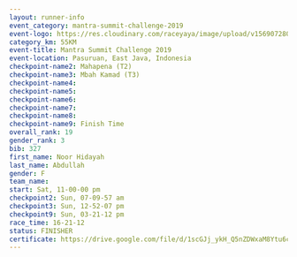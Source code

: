 ```yaml
---
layout: runner-info 
event_category: mantra-summit-challenge-2019 
event-logo: https://res.cloudinary.com/raceyaya/image/upload/v1569072809/logo/mantra-image_segrbx.jpg
category_km: 55KM 
event-title: Mantra Summit Challenge 2019 
event-location: Pasuruan, East Java, Indonesia 
checkpoint-name2: Mahapena (T2) 
checkpoint-name3: Mbah Kamad (T3) 
checkpoint-name4: 
checkpoint-name5: 
checkpoint-name6: 
checkpoint-name7: 
checkpoint-name8: 
checkpoint-name9: Finish Time
overall_rank: 19
gender_rank: 3
bib: 327
first_name: Noor Hidayah
last_name: Abdullah
gender: F
team_name: 
start: Sat, 11-00-00 pm
checkpoint2: Sun, 07-09-57 am
checkpoint3: Sun, 12-52-07 pm
checkpoint9: Sun, 03-21-12 pm
race_time: 16-21-12
status: FINISHER
certificate: https://drive.google.com/file/d/1scGJj_ykH_Q5nZDWxaM8Ytu6cUW8BtvO/view?usp=sharing
---
```

